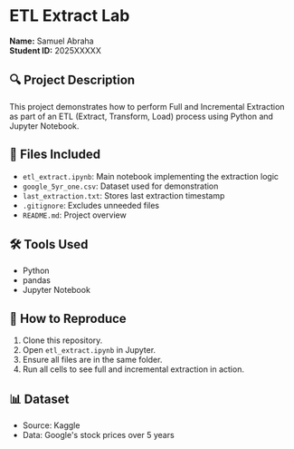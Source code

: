 # ETL Extract Lab

**Name:** Samuel Abraha  
**Student ID:** 2025XXXXX  

## 🔍 Project Description

This project demonstrates how to perform Full and Incremental Extraction as part of an ETL (Extract, Transform, Load) process using Python and Jupyter Notebook.

## 📁 Files Included

- `etl_extract.ipynb`: Main notebook implementing the extraction logic
- `google_5yr_one.csv`: Dataset used for demonstration
- `last_extraction.txt`: Stores last extraction timestamp
- `.gitignore`: Excludes unneeded files
- `README.md`: Project overview

## 🛠 Tools Used

- Python
- pandas
- Jupyter Notebook

## 🔄 How to Reproduce

1. Clone this repository.
2. Open `etl_extract.ipynb` in Jupyter.
3. Ensure all files are in the same folder.
4. Run all cells to see full and incremental extraction in action.

## 📊 Dataset

- Source: Kaggle
- Data: Google's stock prices over 5 years